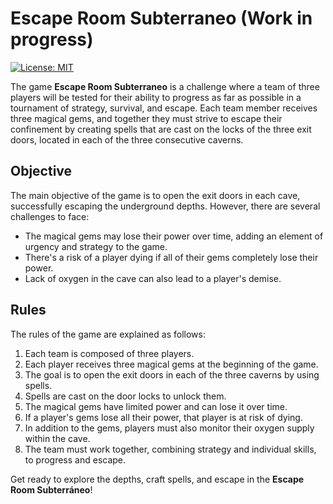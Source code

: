 # Escape Room Subterraneo (Work in progress)

[![License: MIT](https://img.shields.io/badge/License-MIT-yellow.svg)](./LICENSE)

The game **Escape Room Subterraneo** is a challenge where a team of three players will be tested for their ability to progress as far as possible in a tournament of strategy, survival, and escape. Each team member receives three magical gems, and together they must strive to escape their confinement by creating spells that are cast on the locks of the three exit doors, located in each of the three consecutive caverns.

## Objective

The main objective of the game is to open the exit doors in each cave, successfully escaping the underground depths. However, there are several challenges to face:

- The magical gems may lose their power over time, adding an element of urgency and strategy to the game.
- There's a risk of a player dying if all of their gems completely lose their power.
- Lack of oxygen in the cave can also lead to a player's demise.

## Rules

The rules of the game are explained as follows:

1. Each team is composed of three players.
2. Each player receives three magical gems at the beginning of the game.
3. The goal is to open the exit doors in each of the three caverns by using spells.
4. Spells are cast on the door locks to unlock them.
5. The magical gems have limited power and can lose it over time.
6. If a player's gems lose all their power, that player is at risk of dying.
7. In addition to the gems, players must also monitor their oxygen supply within the cave.
8. The team must work together, combining strategy and individual skills, to progress and escape.

Get ready to explore the depths, craft spells, and escape in the **Escape Room Subterráneo**!
